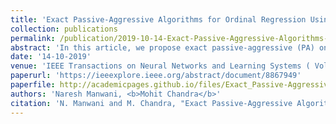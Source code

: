 ```yaml
---
title: 'Exact Passive-Aggressive Algorithms for Ordinal Regression Using Interval Labels'
collection: publications
permalink: /publication/2019-10-14-Exact-Passive-Aggressive-Algorithms-for-Ordinal-Regression
abstract: 'In this article, we propose exact passive-aggressive (PA) online algorithms for ordinal regression. The proposed algorithms can be used even when we have interval labels instead of actual labels for example. The proposed algorithms solve a convex optimization problem at every trial. We find an exact solution to those optimization problems to determine the updated parameters. We propose a support class algorithm (SCA) that finds the active constraints using the Karush-Kuhn-Tucker (KKT) conditions of the optimization problems. These active constraints form a support set, which determines the set of thresholds that need to be updated. We derive update rules for PA, PA-I, and PA-II. We show that the proposed algorithms maintain the ordering of the thresholds after every trial. We provide the mistake bounds of the proposed algorithms in both ideal and general settings. We also show experimentally that the proposed algorithms successfully learn accurate classifiers using interval labels as well as exact labels. The proposed algorithms also do well compared to other approaches.'
date: '14-10-2019'
venue: 'IEEE Transactions on Neural Networks and Learning Systems ( Volume: 31, Issue: 9, Sept. 2020)'
paperurl: 'https://ieeexplore.ieee.org/abstract/document/8867949'
paperfile: http://academicpages.github.io/files/Exact_Passive-Aggressive_Algorithms_for_Ordinal_Regression_Using_Interval_Labels.pdf
authors: 'Naresh Manwani, <b>Mohit Chandra</b>'
citation: 'N. Manwani and M. Chandra, "Exact Passive-Aggressive Algorithms for Ordinal Regression Using Interval Labels," in IEEE Transactions on Neural Networks and Learning Systems, vol. 31, no. 9, pp. 3259-3268, Sept. 2020, doi: 10.1109/TNNLS.2019.2939861.'
---
```

